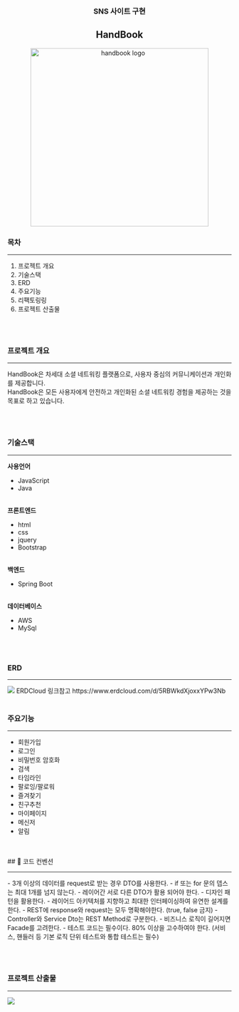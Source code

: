 <div align='center'>
<h3>SNS 사이트 구현</h3>
<h2>HandBook</h2>
<img src='https://github.com/ssangyongHandbook/handbook/assets/124232240/f086e79a-7b6b-4cdb-9502-65050c27db90' alt='handbook logo' width='400'>
</div>
<div>
  <h3>목차</h3>
  <hr>
  <ol>
    <li>프로젝트 개요</li>
    <li>기술스택</li>
    <li>ERD</li>
    <li>주요기능</li>
    <li>리팩토링링</li>
    <li>프로젝트 산출물</li>
  </ol>
  <br><br>
  <h3>프로젝트 개요</h3>
  <hr>
  <p>
    HandBook은 차세대 소셜 네트워킹 플랫폼으로, 사용자 중심의 커뮤니케이션과 개인화를 제공합니다.<br>
    HandBook은 모든 사용자에게 안전하고 개인화된 소셜 네트워킹 경험을 제공하는 것을 목표로 하고 있습니다.
  </p>
  <br><br>
  <h3>기술스택</h3>
  <hr>
  <b>사용언어</b>
  <br>
  <ul>
    <li>JavaScript</li>
    <li>Java</li>
  </ul>
  <br>
  <b>프론트엔드</b>
  <br>
  <ul>
    <li>html</li>
    <li>css</li>
    <li>jquery</li>
    <li>Bootstrap</li>
  </ul>
  <br>
  <b>백엔드</b>
  <br>
  <ul>
    <li>Spring Boot</li>
  </ul>
  <br>
  <b>데이터베이스</b>
  <br>
  <ul>
    <li>AWS</li>
    <li>MySql</li>
  </ul>
  <br><br>
  <h3>ERD</h3>
  <hr>
  <img src='https://github.com/ssangyongHandbook/handbook/assets/124232240/6f952ee4-58fb-4bd8-afbe-300a0dc70964'>
  ERDCloud 링크참고 https://www.erdcloud.com/d/5RBWkdXjoxxYPw3Nb
  <br><br>
  <h3>주요기능</h3>
  <hr>
  <ul>
    <li>회원가입</li>
    <li>로그인</li>
    <li>비밀번호 암호화</li>
    <li>검색</li>
    <li>타임라인</li>
    <li>팔로잉/팔로워</li>
    <li>즐겨찾기</li>
    <li>친구추천</li>
    <li>마이페이지</li>
    <li>메신저</li>
    <li>알림</li>
  </ul>
  <br><br>
  ## 🚥 코드 컨벤션
<hr>
- 3개 이상의 데이터를 request로 받는 경우 DTO를 사용한다. 
- if 또는 for 문의 뎁스는 최대 1개를 넘지 않는다. 
- 레이어간 서로 다른 DTO가 활용 되어야 한다.
- 디자인 패턴을 활용한다. 
- 레이어드 아키텍처를 지향하고 최대한 인터페이싱하여 유연한 설계를 한다.  
- REST에 response와 request는 모두 명확해야한다. (true, false 금지)
- Controller와 Service Dto는 REST Method로 구분한다. 
- 비즈니스 로직이 길어지면 Facade를 고려한다.
- 테스트 코드는 필수이다. 80% 이상을 고수하여야 한다. (서비스, 핸들러 등 기본 로직 단위 테스트와 통합 테스트는 필수)

  <br><br>
  <h3>프로젝트 산출물</h3>
  <hr>
  <a href='https://youtu.be/sdiJD54SL24'><img src='http://img.youtube.com/vi/sdiJD54SL24/0.jpg'></a>
 
  
</div>
